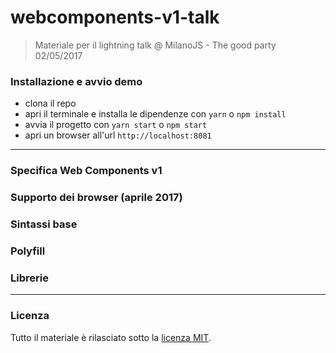 # webcomponents-v1-talk
> Materiale per il lightning talk @ MilanoJS - The good party 02/05/2017

### Installazione e avvio demo
* clona il repo
* apri il terminale e installa le dipendenze con ```yarn``` o ```npm install```
* avvia il progetto con ```yarn start``` o ```npm start```
* apri un browser all'url ```http://localhost:8081```

---

### Specifica Web Components v1

### Supporto dei browser (aprile 2017)

### Sintassi base

### Polyfill

### Librerie

---

### Licenza
Tutto il materiale è rilasciato sotto la [licenza MIT](LICENSE).
